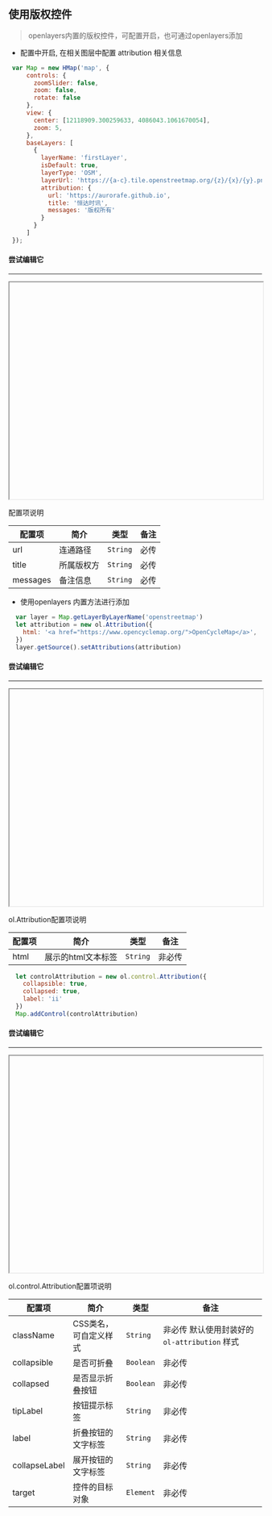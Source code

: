 ## 使用版权控件

> openlayers内置的版权控件，可配置开启，也可通过openlayers添加


* 配置中开启, 在相关图层中配置 attribution 相关信息

```javascript
 var Map = new HMap('map', {
     controls: {
       zoomSlider: false,
       zoom: false,
       rotate: false
     },
     view: {
       center: [12118909.300259633, 4086043.1061670054],
       zoom: 5,
     },
     baseLayers: [
       {
         layerName: 'firstLayer',
         isDefault: true,
         layerType: 'OSM',
         layerUrl: 'https://{a-c}.tile.openstreetmap.org/{z}/{x}/{y}.png',
         attribution: {
           url: 'https://aurorafe.github.io',
           title: '恒达时讯',
           messages: '版权所有'
         }
       }
     ]
 });
```

#### 尝试编辑它
---
<iframe width="100%" height="430"></iframe>

配置项说明

| 配置项 | 简介 | 类型 | 备注 |
| --- | --- |--- | --- |
| url | 连通路径 | `String` | 必传 |
| title | 所属版权方 | `String` | 必传 |
| messages | 备注信息 | `String` | 必传 |

* 使用openlayers 内置方法进行添加

```javascript
  var layer = Map.getLayerByLayerName('openstreetmap')
  let attribution = new ol.Attribution({
    html: '<a href="https://www.opencyclemap.org/">OpenCycleMap</a>',
  })
  layer.getSource().setAttributions(attribution)
```

#### 尝试编辑它
---
<iframe width="100%" height="430"></iframe>

ol.Attribution配置项说明

| 配置项 | 简介 | 类型 | 备注 |
| --- | --- |--- | --- |
| html | 展示的html文本标签 | `String` | 非必传 |


```javascript
  let controlAttribution = new ol.control.Attribution({
    collapsible: true,
    collapsed: true,
    label: 'ii'
  })
  Map.addControl(controlAttribution)
```

#### 尝试编辑它
---
<iframe width="100%" height="430"></iframe>

ol.control.Attribution配置项说明

| 配置项 | 简介 | 类型 | 备注 |
| --- | --- |--- | --- |
| className | CSS类名，可自定义样式 | `String` | 非必传 默认使用封装好的 ```ol-attribution``` 样式 |
| collapsible | 是否可折叠 | `Boolean` | 非必传 |
| collapsed | 是否显示折叠按钮 | `Boolean` | 非必传 |
| tipLabel | 按钮提示标签 | `String` | 非必传 |
| label | 折叠按钮的文字标签 | `String` | 非必传 |
| collapseLabel | 展开按钮的文字标签 | `String` | 非必传 |
| target | 控件的目标对象 | `Element` | 非必传 |
